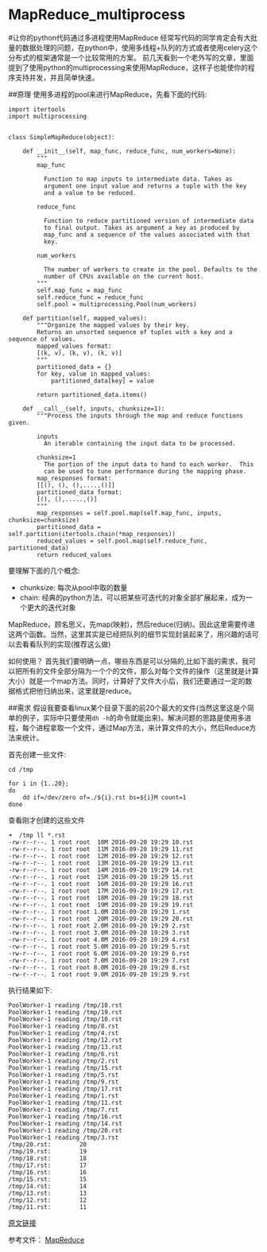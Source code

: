 # MapReduce_multiprocess
#让你的python代码通过多进程使用MapReduce
经常写代码的同学肯定会有大批量的数据处理的问题，在python中，使用多线程+队列的方式或者使用celery这个分布式的框架通常是一个比较常用的方案。
前几天看到一个老外写的文章，里面提到了使用python的multiprocessing来使用MapReduce，这样子也能使你的程序支持并发，并且简单快速。

##原理
使用多进程的pool来进行MapReduce，先看下面的代码:
```
import itertools
import multiprocessing


class SimpleMapReduce(object):

    def __init__(self, map_func, reduce_func, num_workers=None):
        """
        map_func

          Function to map inputs to intermediate data. Takes as
          argument one input value and returns a tuple with the key
          and a value to be reduced.

        reduce_func

          Function to reduce partitioned version of intermediate data
          to final output. Takes as argument a key as produced by
          map_func and a sequence of the values associated with that
          key.

        num_workers

          The number of workers to create in the pool. Defaults to the
          number of CPUs available on the current host.
        """
        self.map_func = map_func
        self.reduce_func = reduce_func
        self.pool = multiprocessing.Pool(num_workers)

    def partition(self, mapped_values):
        """Organize the mapped values by their key.
        Returns an unsorted sequence of tuples with a key and a sequence of values.
        mapped_values format:
        [(k, v), (k, v), (k, v)]
        """
        partitioned_data = {}
        for key, value in mapped_values:
            partitioned_data[key] = value

        return partitioned_data.items()

    def __call__(self, inputs, chunksize=1):
        """Process the inputs through the map and reduce functions given.

        inputs
          An iterable containing the input data to be processed.

        chunksize=1
          The portion of the input data to hand to each worker.  This
          can be used to tune performance during the mapping phase.
        map_responses format:
        [[(), (), (),....,()]]
        partitioned_data format:
        [(), (),.....,()]
        """
        map_responses = self.pool.map(self.map_func, inputs, chunksize=chunksize)
        partitioned_data = self.partition(itertools.chain(*map_responses))
        reduced_values = self.pool.map(self.reduce_func, partitioned_data)
        return reduced_values
```

要理解下面的几个概念:
+ chunksize: 每次从pool中取的数量
+ chain: 经典的python方法，可以把某些可迭代的对象全部扩展起来，成为一个更大的迭代对象

MapReduce，顾名思义，先map(映射)，然后reduce(归纳)。因此这里需要传递这两个函数。当然，这里其实是已经把队列的细节实现封装起来了，用兴趣的话可以去看看队列的实现(推荐这么做)

如何使用？
首先我们要明确一点，哪些东西是可以分隔的,比如下面的需求，我可以把所有的文件全部分隔为一个个的文件，那么对每个文件的操作（这里就是计算大小）就是一个map方法。同时，计算好了文件大小后，我们还要通过一定的数据格式把他归纳出来，这里就是reduce。

##需求
假设我要查看linux某个目录下面的前20个最大的文件(当然这里这是个简单的例子，实际中只要使用```dh -h```的命令就能出来)。解决问题的思路是使用多进程，每个进程拿取一个文件，通过Map方法，来计算文件的大小，然后Reduce方法来统计。

首先创建一些文件:
```
cd /tmp

for i in {1..20};
do
    dd if=/dev/zero of=./${i}.rst bs=${i}M count=1
done
```

查看刚才创建的这些文件
```
➜  /tmp ll *.rst
-rw-r--r--. 1 root root  10M 2016-09-20 19:29 10.rst
-rw-r--r--. 1 root root  11M 2016-09-20 19:29 11.rst
-rw-r--r--. 1 root root  12M 2016-09-20 19:29 12.rst
-rw-r--r--. 1 root root  13M 2016-09-20 19:29 13.rst
-rw-r--r--. 1 root root  14M 2016-09-20 19:29 14.rst
-rw-r--r--. 1 root root  15M 2016-09-20 19:29 15.rst
-rw-r--r--. 1 root root  16M 2016-09-20 19:29 16.rst
-rw-r--r--. 1 root root  17M 2016-09-20 19:29 17.rst
-rw-r--r--. 1 root root  18M 2016-09-20 19:29 18.rst
-rw-r--r--. 1 root root  19M 2016-09-20 19:29 19.rst
-rw-r--r--. 1 root root 1.0M 2016-09-20 19:29 1.rst
-rw-r--r--. 1 root root  20M 2016-09-20 19:29 20.rst
-rw-r--r--. 1 root root 2.0M 2016-09-20 19:29 2.rst
-rw-r--r--. 1 root root 3.0M 2016-09-20 19:29 3.rst
-rw-r--r--. 1 root root 4.0M 2016-09-20 19:29 4.rst
-rw-r--r--. 1 root root 5.0M 2016-09-20 19:29 5.rst
-rw-r--r--. 1 root root 6.0M 2016-09-20 19:29 6.rst
-rw-r--r--. 1 root root 7.0M 2016-09-20 19:29 7.rst
-rw-r--r--. 1 root root 8.0M 2016-09-20 19:29 8.rst
-rw-r--r--. 1 root root 9.0M 2016-09-20 19:29 9.rst
```

执行结果如下:
```
PoolWorker-1 reading /tmp/18.rst
PoolWorker-1 reading /tmp/19.rst
PoolWorker-1 reading /tmp/10.rst
PoolWorker-1 reading /tmp/8.rst
PoolWorker-1 reading /tmp/4.rst
PoolWorker-1 reading /tmp/12.rst
PoolWorker-1 reading /tmp/13.rst
PoolWorker-1 reading /tmp/6.rst
PoolWorker-1 reading /tmp/2.rst
PoolWorker-1 reading /tmp/15.rst
PoolWorker-1 reading /tmp/5.rst
PoolWorker-1 reading /tmp/9.rst
PoolWorker-1 reading /tmp/17.rst
PoolWorker-1 reading /tmp/1.rst
PoolWorker-1 reading /tmp/11.rst
PoolWorker-1 reading /tmp/7.rst
PoolWorker-1 reading /tmp/16.rst
PoolWorker-1 reading /tmp/14.rst
PoolWorker-1 reading /tmp/20.rst
PoolWorker-1 reading /tmp/3.rst
/tmp/20.rst:        20
/tmp/19.rst:        19
/tmp/18.rst:        18
/tmp/17.rst:        17
/tmp/16.rst:        16
/tmp/15.rst:        15
/tmp/14.rst:        14
/tmp/13.rst:        13
/tmp/12.rst:        12
/tmp/11.rst:        11
```


<a href="https://pymotw.com/2/multiprocessing/mapreduce.html" target="_blank">原文链接</a>

参考文件：
    <a href="https://en.wikipedia.org/wiki/MapReduce" target="_blank">MapReduce</a>
